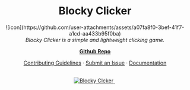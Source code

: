 <h1 align="center">Blocky Clicker</h1>

<p align="center">
![icon](https://github.com/user-attachments/assets/a07fa8f0-3bef-41f7-a1cd-aa433b95f0ba)

  <br>
  <em>Blocky Clicker is a simple and lightweight clicking game.
    </em>
  <br>
</p>

<p align="center">
  <a href="https://github.com/intel1337/Blocky-Clicker/"><strong>Github Repo</strong></a>
  <br>
</p>

<p align="center">
  <a href="CONTRIBUTING.md">Contributing Guidelines</a>
  ·
  <a href="https://github.com/intel1337/kiwi/issues">Submit an Issue</a>
  ·
  <a href="https://kiwiframework.dev/doc">Documentation</a>
  <br>
  <br>
</p>

<p align="center">
  <a href="https://github.com/intel1337/Blocky-Clicker/releases">
    <img src="https://img.shields.io/badge/Get-BlockyClicker.-brown" alt="Blocky Clcker" />
  </a>&nbsp;
</p>

